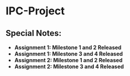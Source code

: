 # IPC-Project

## **Special Notes:**
* **Assignment 1: Milestone 1 and 2 Released**
* **Assignment 1: Milestone 3 and 4 Released**
* **Assignment 2: Milestone 1 and 2 Released**
* **Assignment 2: Milestone 3 and 4 Released**
